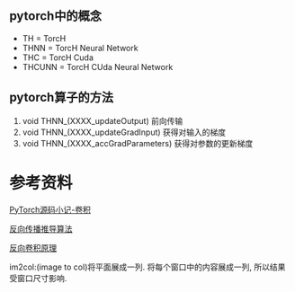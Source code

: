 
## pytorch中的概念
* TH = TorcH
* THNN = TorcH Neural Network
* THC = TorcH Cuda
* THCUNN = TorcH CUda Neural Network

## pytorch算子的方法
1. void THNN_(XXXX_updateOutput) 前向传输
2. void THNN_(XXXX_updateGradInput) 获得对输入的梯度
3. void THNN_(XXXX_accGradParameters) 获得对参数的更新梯度





# 参考资料
[PyTorch源码小记-卷积](https://zhuanlan.zhihu.com/p/83517817)

[反向传播推导算法](https://www.cnblogs.com/pinard/p/6494810.html)

[反向卷积原理](https://zhuanlan.zhihu.com/p/61898234)

im2col:(image to col)将平面展成一列. 将每个窗口中的内容展成一列, 所以结果受窗口尺寸影响.